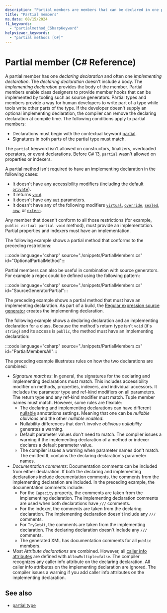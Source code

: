 ```yaml
---
description: "Partial members are members that can be declared in one partial type declaration and defined in a separate partial type declaration."
title: "Partial members"
ms.date: 08/15/2024
f1_keywords: 
  - "partialmethod_CSharpKeyword"
helpviewer_keywords: 
  - "partial methods [C#]"
---
```

# Partial member (C# Reference)

A partial member has one *declaring declaration* and often one *implementing declaration*. The *declaring declaration* doesn't include a body. The *implementing declaration* provides the body of the member. Partial members enable class designers to provide member hooks that can be implemented by tooling such as source generators. Partial types and members provide a way for human developers to write part of a type while tools write other parts of the type. If the developer doesn't supply an optional implementing declaration, the compiler can remove the declaring declaration at compile time. The following conditions apply to partial members:

- Declarations must begin with the contextual keyword [partial](../../language-reference/keywords/partial-type.md).
- Signatures in both parts of the partial type must match.

The `partial` keyword isn't allowed on constructors, finalizers, overloaded operators, or event declarations. Before C# 13, `partial` wasn't allowed on properties or indexers.

A partial method isn't required to have an implementing declaration in the following cases:

- It doesn't have any accessibility modifiers (including the default [`private`](../../language-reference/keywords/private.md)).
- It returns [`void`](../../language-reference/builtin-types/void.md).
- It doesn't have any [`out`](method-parameters.md#out-parameter-modifier) parameters.
- It doesn't have any of the following modifiers [`virtual`](../../language-reference/keywords/virtual.md), [`override`](../../language-reference/keywords/override.md), [`sealed`](../../language-reference/keywords/sealed.md), [`new`](../../language-reference/keywords/new-modifier.md), or [`extern`](../../language-reference/keywords/extern.md).

Any member that doesn't conform to all those restrictions (for example, `public virtual partial void` method), must provide an implementation. Partial properties and indexers must have an implementation.

The following example shows a partial method that conforms to the preceding restrictions:

:::code language="csharp" source="./snippets/PartialMembers.cs" id="OptionalPartialMethod":::

Partial members can also be useful in combination with source generators. For example a regex could be defined using the following pattern:

:::code language="csharp" source="./snippets/PartialMembers.cs" id="SourceGeneratorPartial":::

The preceding example shows a partial method that must have an implementing declaration. As part of a build, the [Regular expression source generator](../../../standard/base-types/regular-expression-source-generators.md) creates the implementing declaration.

The following example shows a declaring declaration and an implementing declaration for a class. Because the method's return type isn't `void` (it's `string`) and its access is `public`, the method must have an implementing declaration:

:::code language="csharp" source="./snippets/PartialMembers.cs" id="PartialMembersAll":::

The preceding example illustrates rules on how the two declarations are combined:

- *Signature matches*: In general, the signatures for the declaring and implementing declarations must match. This includes accessibility modifier on methods, properties, indexers, and individual accessors. It includes the parameter type and ref-kind modifiers on all parameters. The return type and any ref-kind modifier must match. Tuple member names must match. However, some rules are flexible:
  - The declaring and implementing declarations can have different [nullable](../compiler-options/language.md#nullable) annotations settings. Meaning that one can be *nullable oblivious* and the other *nullable enabled*.
  - Nullability differences that don't involve *oblivious nullability* generates a warning.
  - Default parameter values don't need to match. The compiler issues a warning if the implementing declaration of a method or indexer declares a default parameter value.
  - The compiler issues a warning when parameter names don't match. The emitted IL contains the declaring declaration's parameter names.
- *Documentation comments*: Documentation comments can be included from either declaration. If both the declaring and implementing declarations include documentation comments, the comments from the implementing declaration are included. In the preceding example, the documentation comments include:
  - For the `Capacity` property, the comments are taken from the implementing declaration. The implementing declaration comments are used when both declarations have `///` comments.
  - For the indexer, the comments are taken from the declaring declaration. The implementing declaration doesn't include any `///` comments.
  - For `TryGetAt`, the comments are taken from the implementing declaration. The declaring declaration doesn't include any `///` comments.
  - The generated XML has documentation comments for all `public` members.
- Most *Attribute declarations* are combined. However, all [caller info attributes](../attributes/caller-information.md) are defined with `AllowMultiple=false`. The compiler recognizes any caller info attribute on the declaring declaration. All caller info attributes on the implementing declaration are ignored. The compiler issues a warning if you add caller info attributes on  the implementing declaration.

## See also

- [partial type](partial-type.md)
